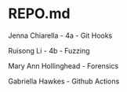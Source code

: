 # REPO.md

Jenna Chiarella - 4a - Git Hooks


Ruisong Li - 4b - Fuzzing


Mary Ann Hollinghead - Forensics


Gabriella Hawkes - Github Actions
